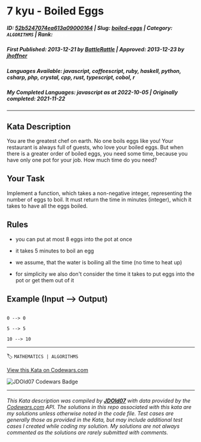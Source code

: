 # 7 kyu - Boiled Eggs

##### **ID**: [52b5247074ea613a09000164](https://www.codewars.com/kata/52b5247074ea613a09000164) | **Slug**: [boiled-eggs](https://www.codewars.com/kata/52b5247074ea613a09000164) | **Category**: `ALGORITHMS` | **Rank**: <span style="color:white">7 kyu</span>

##### **First Published**: 2013-12-21 ***by*** [BattleRattle](https://www.codewars.com/users/BattleRattle) | **Approved**: 2013-12-23 ***by*** [jhoffner](https://www.codewars.com/users/jhoffner)

##### **Languages Available**: javascript, coffeescript, ruby, haskell, python, csharp, php, crystal, cpp, rust, typescript, cobol, r

##### **My Completed Languages**: javascript ***as at*** 2022-10-05 | **Originally completed**: 2021-11-22

---

## Kata Description


You are the greatest chef on earth. No one boils eggs like you! Your restaurant is always full of guests, who love your boiled eggs. But when there is a greater order of boiled eggs, you need some time, because you have only one pot for your job. How much time do you need?



## Your Task



Implement a function, which takes a non-negative integer, representing the number of eggs to boil. It must return the time in minutes (integer), which it takes to have all the eggs boiled.



## Rules



* you can put at most 8 eggs into the pot at once

* it takes 5 minutes to boil an egg

* we assume, that the water is boiling all the time (no time to heat up)

* for simplicity we also don't consider the time it takes to put eggs into the pot or get them out of it



## Example (Input --> Output)



```

0 --> 0

5 --> 5

10 --> 10

```





---


🏷 `MATHEMATICS | ALGORITHMS`


[View this Kata on Codewars.com](https://www.codewars.com/kata/52b5247074ea613a09000164)

![](https://www.codewars.com/users/jdold07/badges/large "JDOld07 Codewars Badge")

---

###### *This Kata description was compiled by [**JDOld07**](https://tpstech.dev) with data provided by the [Codewars.com](https://www.codewars.com) API.  The solutions in this repo associated with this kata are my solutions unless otherwise noted in the code file.  Test cases are generally those as provided in the Kata, but may include additional test cases I created while coding my solution.  My solutions are not always commented as the solutions are rarely submitted with comments.*
